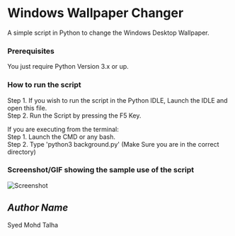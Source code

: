 # Windows Wallpaper Changer

A simple script in Python to change the Windows Desktop Wallpaper.

### Prerequisites
You just require Python Version 3.x or up.

### How to run the script

Step 1. If you wish to run the script in the Python IDLE, Launch the IDLE and open this file. </br>
Step 2. Run the Script by pressing the F5 Key.

If you are executing from the terminal:</br>
Step 1. Launch the CMD or any bash.</br>
Step 2. Type 'python3 background.py' (Make Sure you are in the correct directory)


### Screenshot/GIF showing the sample use of the script
<!--Remove the below lines and add yours -->
![Screenshot](https://github.com/symtalha14/Python_and_the_Web/blob/master/Scripts/Miscellaneous/Windows_Wallpaper_Changer/Screenshot%20(101).png?raw=true)

## *Author Name*
Syed Mohd Talha
